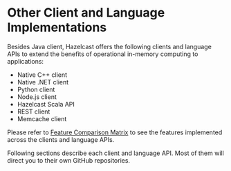 
# Other Client and Language Implementations

Besides Java client, Hazelcast offers the following clients and language APIs to extend the benefits of operational in-memory computing to applications:

* Native C++ client
* Native .NET client
* Python client
* Node.js client
* Hazelcast Scala API
* REST client
* Memcache client

Please refer to <a href="http://hazelcast.org/clients-languages/" target="_blank">Feature Comparison Matrix</a> to see the features implemented across the clients and language APIs.


Following sections describe each client and language API. Most of them will direct you to their own GitHub repositories.